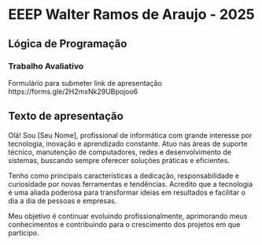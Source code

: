 <h1>EEEP Walter Ramos de Araujo - 2025</h1>
<h2>Lógica de Programação</h2>
<h3>Trabalho Avaliativo</h3>
<p>
  Formulário para submeter link de apresentação<br>
  https://forms.gle/2H2mxNk29UBpojoo6
</p>
<h2>Texto de apresentação</h2>
<p>
  Olá! Sou [Seu Nome], profissional de informática com grande interesse por tecnologia, inovação e aprendizado constante. Atuo nas áreas de suporte técnico, manutenção de computadores, redes e desenvolvimento de sistemas, buscando sempre oferecer soluções práticas e eficientes.

Tenho como principais características a dedicação, responsabilidade e curiosidade por novas ferramentas e tendências. Acredito que a tecnologia é uma aliada poderosa para transformar ideias em resultados e facilitar o dia a dia de pessoas e empresas.

Meu objetivo é continuar evoluindo profissionalmente, aprimorando meus conhecimentos e contribuindo para o crescimento dos projetos em que participo.
</p>
